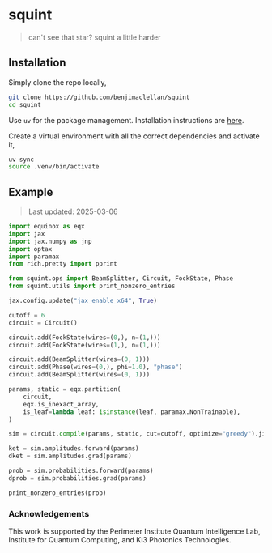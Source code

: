 # squint

> can't see that star? squint a little harder

## Installation

Simply clone the repo locally,

```bash
git clone https://github.com/benjimaclellan/squint
cd squint
```

Use `uv` for the package management. Installation instructions are [here](https://docs.astral.sh/uv/getting-started/installation/).

Create a virtual environment with all the correct dependencies and activate it,

```bash
uv sync
source .venv/bin/activate
```

## Example

> Last updated: 2025-03-06

```python
import equinox as eqx
import jax
import jax.numpy as jnp
import optax
import paramax
from rich.pretty import pprint

from squint.ops import BeamSplitter, Circuit, FockState, Phase
from squint.utils import print_nonzero_entries

jax.config.update("jax_enable_x64", True)

cutoff = 6
circuit = Circuit()

circuit.add(FockState(wires=(0,), n=(1,)))
circuit.add(FockState(wires=(1,), n=(1,)))

circuit.add(BeamSplitter(wires=(0, 1)))
circuit.add(Phase(wires=(0,), phi=1.0), "phase")
circuit.add(BeamSplitter(wires=(0, 1)))

params, static = eqx.partition(
    circuit,
    eqx.is_inexact_array,
    is_leaf=lambda leaf: isinstance(leaf, paramax.NonTrainable),
)

sim = circuit.compile(params, static, cut=cutoff, optimize="greedy").jit()

ket = sim.amplitudes.forward(params)
dket = sim.amplitudes.grad(params)

prob = sim.probabilities.forward(params)
dprob = sim.probabilities.grad(params)

print_nonzero_entries(prob)
```

### Acknowledgements

This work is supported by the Perimeter Institute Quantum Intelligence Lab, Institute for Quantum Computing, and Ki3 Photonics Technologies.
